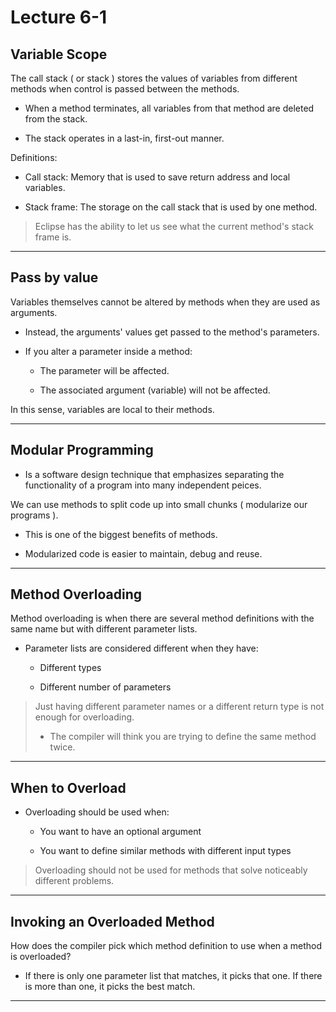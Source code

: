# Lecture 6-1

## Variable Scope

The call stack ( or stack ) stores the values of variables from different methods when control is passed between the methods.

+ When a method terminates, all variables from that method are deleted from the stack.

+ The stack operates in a last-in, first-out manner.

Definitions:

+ Call stack: Memory that is used to save return address and local variables.

+ Stack frame: The storage on the call stack that is used by one method.

> Eclipse has the ability to let us see what the current method's stack frame is.

---

## Pass by value

Variables themselves cannot be altered by methods when they are used as arguments.

+ Instead, the arguments' values get passed to the method's parameters.

+ If you alter a parameter inside a method:

  + The parameter will be affected.

  + The associated argument (variable) will not be affected.

In this sense, variables are local to their methods.

---

## Modular Programming

+ Is a software design technique that emphasizes separating the functionality of a program into many independent peices.

We can use methods to split code up into small chunks ( modularize our programs ).

+ This is one of the biggest benefits of methods.

+ Modularized code is easier to maintain, debug and reuse.

---

## Method Overloading

Method overloading is when there are several method definitions with the same name but with different parameter lists.

+ Parameter lists are considered different when they have:

  + Different types

  + Different number of parameters

> Just having different parameter names or a different return type is not enough for overloading.
>
> + The compiler will think you are trying to define the same method twice.

---

## When to Overload

+ Overloading should be used when:

  + You want to have an optional argument

  + You want to define similar methods with different input types

> Overloading should not be used for methods that solve noticeably different problems.

---

## Invoking an Overloaded Method

How does the compiler pick which method definition to use when a method is overloaded?

+ If there is only one parameter list that matches, it picks that one. If there is more than one, it picks the best match.

---

